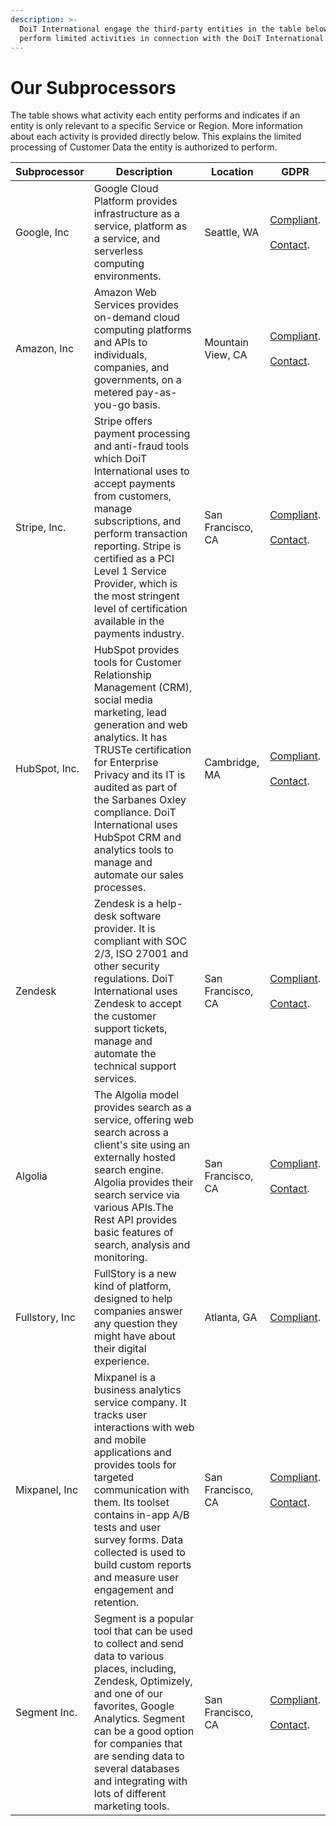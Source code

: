 ```yaml
---
description: >-
  DoiT International engage the third-party entities in the table below to
  perform limited activities in connection with the DoiT International Services
---
```


# Our Subprocessors

The table shows what activity each entity performs and indicates if an entity is only relevant to a specific Service or Region. More information about each activity is provided directly below. This explains the limited processing of Customer Data the entity is authorized to perform.

| Subprocessor   | Description                                                                                                                                                                                                                                                                                                                                          | Location          | GDPR                                                                 |
| -------------- | ---------------------------------------------------------------------------------------------------------------------------------------------------------------------------------------------------------------------------------------------------------------------------------------------------------------------------------------------------- | ----------------- | -------------------------------------------------------------------- |
| Google, Inc    | Google Cloud Platform provides infrastructure as a service, platform as a service, and serverless computing environments.                                                                                                                                                                                                                            | Seattle, WA       | [Compliant][google-compliant].<br><br>[Contact][google-contact].     |
| Amazon, Inc    | Amazon Web Services provides on-demand cloud computing platforms and APIs to individuals, companies, and governments, on a metered pay-as-you-go basis.                                                                                                                                                                                              | Mountain View, CA | [Compliant][amazon-compliant].<br><br>[Contact][amazon-contact].     |
| Stripe, Inc.   | Stripe offers payment processing and anti-fraud tools which DoiT International uses to accept payments from customers, manage subscriptions, and perform transaction reporting. Stripe is certified as a PCI Level 1 Service Provider, which is the most stringent level of certification available in the payments industry.                        | San Francisco, CA | [Compliant][stripe-compliant].<br><br>[Contact][stripe-contact].     |
| HubSpot, Inc.  | HubSpot provides tools for Customer Relationship Management (CRM), social media marketing, lead generation and web analytics. It has TRUSTe certification for Enterprise Privacy and its IT is audited as part of the Sarbanes Oxley compliance. DoiT International uses HubSpot CRM and analytics tools to manage and automate our sales processes. | Cambridge, MA     | [Compliant][hubspot-compliant].<br><br>[Contact][hubspot-contact].   |
| Zendesk        | Zendesk is a help-desk software provider. It is compliant with SOC 2/3, ISO 27001 and other security regulations. DoiT International uses Zendesk to accept the customer support tickets, manage and automate the technical support services.                                                                                                        | San Francisco, CA | [Compliant][zendesk-compliant].<br><br>[Contact][zendesk-contact].   |
| Algolia        | The Algolia model provides search as a service, offering web search across a client's site using an externally hosted search engine. Algolia provides their search service via various APIs.The Rest API provides basic features of search, analysis and monitoring.                                                                                 | San Francisco, CA | [Compliant][algolia-compliant].<br><br>[Contact][algolia-contact].   |
| Fullstory, Inc | FullStory is a new kind of platform, designed to help companies answer any question they might have about their digital experience.                                                                                                                                                                                                                  | Atlanta, GA       | [Compliant][fullstory-compliant].                                    |
| Mixpanel, Inc  | Mixpanel is a business analytics service company. It tracks user interactions with web and mobile applications and provides tools for targeted communication with them. Its toolset contains in-app A/B tests and user survey forms. Data collected is used to build custom reports and measure user engagement and retention.                       | San Francisco, CA | [Compliant][mixpanel-compliant].<br><br>[Contact][mixpanel-contact]. |
| Segment Inc.   | Segment is a popular tool that can be used to collect and send data to various places, including, Zendesk, Optimizely, and one of our favorites, Google Analytics. Segment can be a good option for companies that are sending data to several databases and integrating with lots of different marketing tools.                                     | San Francisco, CA | [Compliant][segment-compliant].<br><br>[Contact][segment-contact].   |

[algolia-compliant]: https://www.algolia.com/solutions/security
[algolia-contact]: mailto:privacy@algolia.com
[amazon-compliant]: https://aws.amazon.com/compliance/gdpr-center/
[amazon-contact]: https://aws.amazon.com/privacy
[fullstory-compliant]: https://help.fullstory.com/hc/en-us/articles/360020623394-GDPR-FAQs
[google-compliant]: https://cloud.google.com/security/gdpr/
[google-contact]: https://support.google.com/cloud/contact/dpo
[hubspot-compliant]: https://www.hubspot.com/data-privacy/gdpr
[hubspot-contact]: mailto:privacy@hubspot.com
[mixpanel-compliant]: https://mixpanel.com/legal/mixpanel-gdpr/
[mixpanel-contact]: mailto:dpo@mixpanel.com
[segment-compliant]: https://segment.com/product/gdpr
[segment-contact]: mailto:privacy@segment.com
[stripe-compliant]: https://stripe.com/guides/general-data-protection-regulation#stripe-and-the-gdpr
[stripe-contact]: mailto:dpo@stripe.com
[zendesk-compliant]: https://www.zendesk.com/company/privacy-and-data-protection/#gdpr-sub
[zendesk-contact]: mailto:privacy@zendesk.com

